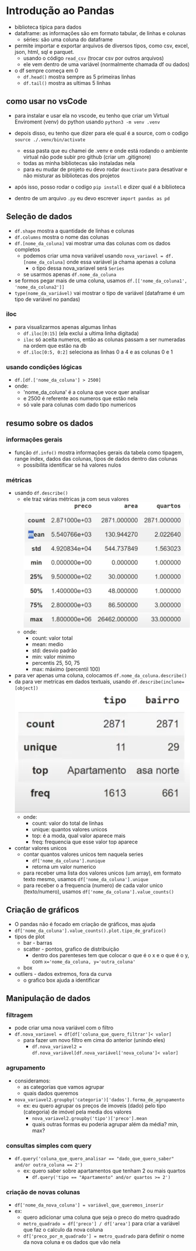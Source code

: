 # Introdução ao Pandas

- biblioteca típica para dados
- dataframe: as informações são em formato tabular, de linhas e colunas
    - séries: são uma coluna do dataframe
- permite importar e exportar arquivos de diversos tipos, como csv, excel, json, html, sql e parquet.
    - usando o código `read_csv` (trocar csv por outros arquivos)
    - ele vem dentro de uma variável (normalmente chamada df ou dados)
- o df sempre começa em 0
    - `df.head()` mostra sempre as 5 primeiras linhas
    - `df.tail()` mostra as ultimas 5 linhas


## como usar no vsCode

- para instalar e usar ela no vscode, eu tenho que criar um Virtual Enviroment (venv) do python usando `python3 -m venv .venv`
- depois disso, eu tenho que dizer para ele qual é a source, com o codigo `source ./.venv/bin/activate`
    - essa pasta que eu chamei de .venv e onde está rodando o ambiente virtual não pode subir pro github (criar um .gitignore)
    - todas as minha bibliotecas são instaladas nela
    - para eu mudar de projeto eu devo rodar `deactivate` para desativar e não misturar as bibliotecas dos projetos
- após isso, posso rodar o codigo `pip install` e dizer qual é a biblioteca

- dentro de um arquivo `.py` eu devo escrever `import pandas as pd`

## Seleção de dados

- `df.shape` mostra a quantidade de linhas e colunas
- `df.columns` mostra o nome das colunas
- `df.[nome_da_coluna]` vai mostrar uma das colunas com os dados completos
    - podemos criar uma nova variável usando `nova_variavel = df.[nome_da_coluna]` onde essa variável ja chama apenas a coluna
        - o tipo dessa nova_variavel será `Series`
    - se usarmos apenas `df.nome_da_coluna`
- se formos pegar mais de uma coluna, usamos `df.[['nome_da_coluna1', 'nome_da_coluna2']]`
- `type(nome_da_variável)` vai mostrar o tipo de variável (dataframe é um tipo de variável no pandas)

### iloc

- para visualizarmos apenas algumas linhas
    - `df.iloc[0:15]` (ela exclui a ultima linha digitada)
    - `iloc` só aceita numeros, então as colunas passam a ser numeradas na ordem que estão na db
    - `df.iloc[0:5, 0:2]` seleciona as linhas 0 a 4 e as colunas 0 e 1

### usando condições lógicas

- `df.[df.['nome_da_coluna'] > 2500]`
- onde:
    - 'nome_da_coluna' é a coluna que voce quer analisar
    - e 2500 é referente aos numeros que estão nela
    - só vale para colunas com dado tipo numericos

## resumo sobre os dados

### informações gerais

- função `df.info()` mostra informações gerais da tabela como tipagem, range index, dados das colunas, tipos de dados dentro das colunas
    - possibilita identificar se há valores nulos

### métricas
- usando `df.describe()`
    - ele traz várias métricas ja com seus valores
    ![alt text](image.png)
    - onde:
        - count: valor total
        - mean: medio
        - std: desvio padrão
        - min: valor minimo
        - percentis 25, 50, 75
        - max: máximo (percentil 100)
- para ver apenas uma coluna, colocamos `df.nome_da_coluna.describe()`
- da para ver metricas em dados textuais, usando `df.describe(inclune=[object])`
    ![alt text](image-1.png)
    - onde:
        - count: valor do total de linhas
        - unique: quantos valores unicos
        - top: é a moda, qual valor aparece mais
        - freq: frequencia que esse valor top aparece
- contar valores unicos
    - contar quantos valores unicos tem naquela series
        - `df['nome_da_coluna'].nunique`
        - retorna um valor numerico
    - para receber uma lista dos valores unicos (um array), em formato texto mesmo, usamos `df['nome_da_coluna'].unique`
    - para receber o a frequencia (numero) de cada valor unico (texto/numero), usamos `df['nome_da_coluna'].value_counts()`

## Criação de gráficos

- O pandas não é focado em criação de gráficos, mas ajuda
- `df['nome_da_coluna'].value_counts().plot.tipo_de_grafico()`
- tipos de plot
    - bar - barras
    - scatter - pontos, grafico de distribuição
        - dentro dos parenteses tem que colocar o que é o x e o que é o y, com `x='nome_da_coluna, y='outra_coluna'`
    - box
- outliers - dados extremos, fora da curva
    - o grafico box ajuda a identificar

## Manipulação de dados

### filtragem

- pode criar uma nova variável com o filtro
- `df.nova_variavel = df[df['coluna_que_quero_filtrar']< valor]`
    - para fazer um novo filtro em cima do anterior (unindo eles)
        - `df.nova_variavel2 = df.nova_variável[df.nova_variável['nova_coluna']< valor]`

### agrupamento

- consideramos:
    - as categorias que vamos agrupar
    - quais dados queremos
- `nova_variavel2.groupby('categoria')['dados'].forma_de_agrupamento`
    - ex: eu quero agrupar os preços de imoveis (dado) pelo tipo (categoria) de imóvel pela media dos valores
        - `nova_variavel2.groupby('tipo')['preco'].mean`
        - quais outras formas eu poderia agrupar além da média? min, max?

### consultas simples com query

- `df.query('coluna_que_quero_analisar == "dado_que_quero_saber" and/or outra_coluna == 2')`
     - ex: quero saber sobre apartamentos que tenham 2 ou mais quartos
        - `df.query('tipo == "Apartamento" and/or quartos >= 2')`

### criação de novas colunas

- `df['nome_da_nova_coluna'] = variável_que_queremos_inserir`
- ex:
    - quero adicionar uma coluna que seja o preco do metro quadrado
    - `metro_quadrado = df['preco'] / df['area']` para criar a variável que faz o calculo da nova coluna
    - `df['preco_por_m_quadrado'] = metro_quadrado` para definir o nome da nova coluna e os dados que vão nela
